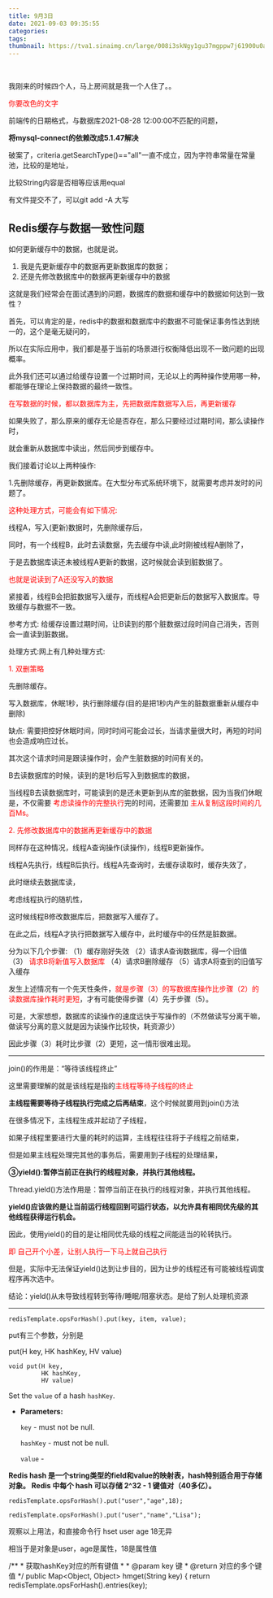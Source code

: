 ```yaml
---
title: 9月3日
date: 2021-09-03 09:35:55
categories:
tags:
thumbnail: https://tva1.sinaimg.cn/large/008i3skNgy1gu37mgppw7j61900u0aeb02.jpg
---
```

​	

我刚来的时候四个人，马上房间就是我一个人住了。。

<span style="color:red;background:背景颜色;font-size:文字大小;font-family:字体;">你要改色的文字</span>

前端传的日期格式，与数据库2021-08-28 12:00:00不匹配的问题，

**将mysql-connect的依赖改成5.1.47解决**

破案了，criteria.getSearchType()=="all"一直不成立，因为字符串常量在常量池，比较的是地址，

比较String内容是否相等应该用equal

有文件提交不了，可以git add -A 大写



## Redis缓存与数据一致性问题

如何更新缓存中的数据，也就是说。

1. 我是先更新缓存中的数据再更新数据库的数据；
2. 还是先修改数据库中的数据再更新缓存中的数据

这就是我们经常会在面试遇到的问题，数据库的数据和缓存中的数据如何达到一致性？

首先，可以肯定的是，redis中的数据和数据库中的数据不可能保证事务性达到统一的，这个是毫无疑问的，

所以在实际应用中，我们都是基于当前的场景进行权衡降低出现不一致问题的出现概率。

此外我们还可以通过给缓存设置一个过期时间，无论以上的两种操作使用哪一种，都能够在理论上保持数据的最终一致性。

<span style="color:red;background: ;font-family:Times New Roman;">在写数据的时候，都以数据库为主，先把数据库数据写入后，再更新缓存</span>

如果失败了，那么原来的缓存无论是否存在，那么只要经过过期时间，那么读操作时，

就会重新从数据库中读出，然后同步到缓存中。

我们接着讨论以上两种操作:

1.先删除缓存，再更新数据库。在大型分布式系统环境下，就需要考虑并发时的问题了。

<span style="color:red">这种处理方式，可能会有如下情况:</span>

线程A，写入(更新)数据时，先删除缓存后，

同时，有一个线程B，此时去读数据，先去缓存中读,此时刚被线程A删除了，

于是去数据库读还未被线程A更新的数据，这时候就会读到脏数据了。

<span style="color:red">也就是说读到了A还没写入的数据</span>

紧接着，线程B会把脏数据写入缓存，而线程A会把更新后的数据写入数据库。导致缓存与数据不一致。

参考方式: 给缓存设置过期时间，让B读到的那个脏数据过段时间自己消失，否则会一直读到脏数据。

处理方式:网上有几种处理方式:

<span style= color:red >1. 双删策略</span>

先删除缓存。

写入数据库，休眠1秒，执行删除缓存(目的是把1秒内产生的脏数据重新从缓存中删除)

缺点: 需要把控好休眠时间，同时时间可能会过长，当请求量很大时，再短的时间也会造成响应过长。

其次这个请求时间是跟读操作时，会产生脏数据的时间有关的。

B去读数据库的时候，读到的是1秒后写入到数据库的数据，

<span style= color:red > </span>

当线程B去读数据库时，可能读到的是还未更新到从库的脏数据，因为当我们休眠是，不仅需要<span style= color:red > 考虑读操作的完整执行</span>完的时间，还需要加<span style= color:red > 主从复制这段时间的几百Ms。</span>

<span style=color:red>2. 先修改数据库中的数据再更新缓存中的数据</span>

同样存在这种情况，线程A查询操作(读操作)，线程B更新操作。

线程A先执行，线程B后执行。线程A先查询时，去缓存读取时，缓存失效了，

此时继续去数据库读，

考虑线程执行的随机性，

这时候线程B修改数据库后，把数据写入缓存了。

在此之后，线程A才执行把数据写入缓存中，此时缓存中的任然是脏数据。

分为以下几个步骤:
（1）缓存刚好失效
（2）请求A查询数据库，得一个旧值
（3）<span style= color:red > 请求B将新值写入数据库</span>
（4）请求B删除缓存
（5）请求A将查到的旧值写入缓存

发生上述情况有一个先天性条件，<span style=color:red>就是步骤（3）的写数据库操作比步骤（2）的读数据库操作耗时更短</span>，才有可能使得步骤（4）先于步骤（5）。

可是，大家想想，数据库的读操作的速度远快于写操作的（不然做读写分离干嘛，做读写分离的意义就是因为读操作比较快，耗资源少）

因此步骤（3）耗时比步骤（2）更短，这一情形很难出现。



---

join()的作用是：“等待该线程终止”

这里需要理解的就是该线程是指的<span style=color:red>主线程等待子线程的终止</span>

**主线程需要等待子线程执行完成之后再结束**，这个时候就要用到join()方法

在很多情况下，主线程生成并起动了子线程，

如果子线程里要进行大量的耗时的运算，主线程往往将于子线程之前结束，

但是如果主线程处理完其他的事务后，需要用到子线程的处理结果，

**③yield():暂停当前正在执行的线程对象，并执行其他线程。**

Thread.yield()方法作用是：暂停当前正在执行的线程对象，并执行其他线程。

**yield()应该做的是让当前运行线程回到可运行状态，以允许具有相同优先级的其他线程获得运行机会。**

因此，使用yield()的目的是让相同优先级的线程之间能适当的轮转执行。

<span style=color:red>即 自己开个小差，让别人执行一下马上就自己执行</span>

但是，实际中无法保证yield()达到让步目的，因为让步的线程还有可能被线程调度程序再次选中。

结论：yield()从未导致线程转到等待/睡眠/阻塞状态。是给了别人处理机资源

---

```
redisTemplate.opsForHash().put(key, item, value);
```

put有三个参数，分别是

put(H key, HK hashKey, HV value)

```
void put(H key,
         HK hashKey,
         HV value)
```

Set the `value` of a hash `hashKey`.

- **Parameters:**

  `key` - must not be null.

  `hashKey` - must not be null.

  `value` -

**Redis hash 是一个string类型的field和value的映射表，hash特别适合用于存储对象。
Redis 中每个 hash 可以存储 2^32 - 1 键值对（40多亿）。**

```
redisTemplate.opsForHash().put("user","age",18);
```

```
redisTemplate.opsForHash().put("user","name","Lisa");
```

观察以上用法，和直接命令行 hset user age  18无异

相当于是对象是user，age是属性，18是属性值

/**
     * 获取hashKey对应的所有键值
          *
          * @param key 键
               * @return 对应的多个键值
               */
            public Map<Object, Object> hmget(String key) {
        return redisTemplate.opsForHash().entries(key);

